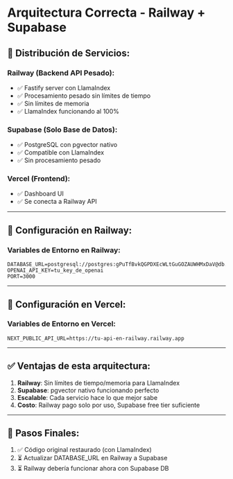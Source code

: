 # Arquitectura Correcta - Railway + Supabase

## 🎯 Distribución de Servicios:

### **Railway** (Backend API Pesado):
- ✅ Fastify server con LlamaIndex
- ✅ Procesamiento pesado sin límites de tiempo
- ✅ Sin límites de memoria
- ✅ LlamaIndex funcionando al 100%

### **Supabase** (Solo Base de Datos):
- ✅ PostgreSQL con pgvector nativo
- ✅ Compatible con LlamaIndex
- ✅ Sin procesamiento pesado

### **Vercel** (Frontend):
- ✅ Dashboard UI
- ✅ Se conecta a Railway API

---

## 🔧 Configuración en Railway:

### Variables de Entorno en Railway:
```
DATABASE_URL=postgresql://postgres:gPuTfBvkQGPDXEcWLtGuGOZAUWHMxDaV@db.ulkmzyujbcqmxavorbbu.supabase.co:5432/postgres
OPENAI_API_KEY=tu_key_de_openai
PORT=3000
```

---

## 🔧 Configuración en Vercel:

### Variables de Entorno en Vercel:
```
NEXT_PUBLIC_API_URL=https://tu-api-en-railway.railway.app
```

---

## ✅ Ventajas de esta arquitectura:

1. **Railway**: Sin límites de tiempo/memoria para LlamaIndex
2. **Supabase**: pgvector nativo funcionando perfecto
3. **Escalable**: Cada servicio hace lo que mejor sabe
4. **Costo**: Railway pago solo por uso, Supabase free tier suficiente

---

## 🚀 Pasos Finales:

1. ✅ Código original restaurado (con LlamaIndex)
2. ⏳ Actualizar DATABASE_URL en Railway a Supabase
3. ⏳ Railway debería funcionar ahora con Supabase DB
